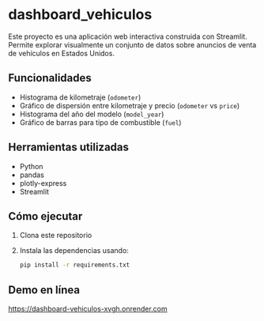 # dashboard_vehiculos

Este proyecto es una aplicación web interactiva construida con Streamlit. Permite explorar visualmente un conjunto de datos sobre anuncios de venta de vehículos en Estados Unidos.

## Funcionalidades

- Histograma de kilometraje (`odometer`)
- Gráfico de dispersión entre kilometraje y precio (`odometer` vs `price`)
- Histograma del año del modelo (`model_year`)
- Gráfico de barras para tipo de combustible (`fuel`)

## Herramientas utilizadas

- Python
- pandas
- plotly-express
- Streamlit

## Cómo ejecutar

1. Clona este repositorio
2. Instala las dependencias usando:

   ```bash
   pip install -r requirements.txt
## Demo en línea
https://dashboard-vehiculos-xvgh.onrender.com
